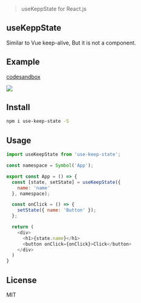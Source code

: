 > useKeppState for React.js

## useKeppState
Similar to Vue keep-alive, But it is not a component.


## Example
[codesandbox](https://codesandbox.io/s/intelligent-beaver-qofwd?fontsize=14&hidenavigation=1&theme=dark)

![](https://xiejiahe.gitee.io/public/github/use-keep-state.gif)




## Install
```bash
npm i use-keep-state -S
```

## Usage
```js
import useKeepState from 'use-keep-state';

const namespace = Symbol('App');

export const App = () => {
  const [state, setState] = useKeepState({
    name: 'name'
  }, namespace);

  const onClick = () => {
    setState({ name: 'Button' });
  };

  return (
    <div>
      <h1>{state.name}</h1>
      <button onClick={onClick}>Click</button>
    </div>
  )
}
```

## License
MIT
